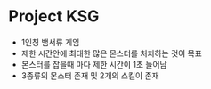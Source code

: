 # Project KSG

- 1인칭 뱀서류 게임
- 제한 시간안에 최대한 많은 몬스터를 처치하는 것이 목표
- 몬스터를 잡을때 마다 제한 시간이 1초 늘어남
- 3종류의 몬스터 존재 및 2개의 스킬이 존재

